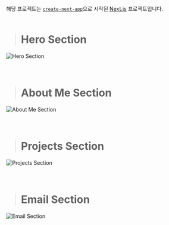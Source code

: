해당 프로젝트는 [`create-next-app`](https://github.com/vercel/next.js/tree/canary/packages/create-next-app)으로 시작된 [Next.js](https://nextjs.org/) 프로젝트입니다.
<br><br>

> # Hero Section
<div style={{ textAlign: 'center' }}>
  <img style={{ width: '70%', margin: '0 auto' }} src="https://github.com/dodam24/portfolio-website/assets/121652059/95835a32-9fa7-4020-a016-4304cc4896e9" alt="Hero Section" />
</div>
<br><br>

> # About Me Section
<div style={{ textAlign: 'center' }}>
  <img style={{ width: '70%', margin: '0 auto' }} src="https://github.com/dodam24/portfolio-website/assets/121652059/ed954e28-7b9b-436e-aff4-673bb013dce8" alt="About Me Section" />
</div>
<br><br>

> # Projects Section
<div style={{ textAlign: 'center' }}>
  <img style={{ width: '70%', margin: '0 auto' }} src="https://github.com/dodam24/portfolio-website/assets/121652059/787a746b-e447-43a9-b3d2-d346e3337f2f" alt="Projects Section" />
</div>
<br><br>

> # Email Section
<div style={{ textAlign: 'center' }}>
  <img style={{ width: '70%', margin: '0 auto' }} src="https://github.com/dodam24/portfolio-website/assets/121652059/cedc001a-b2f6-4820-a30c-4c4d4e863b5c" alt="Email Section" />
</div>
